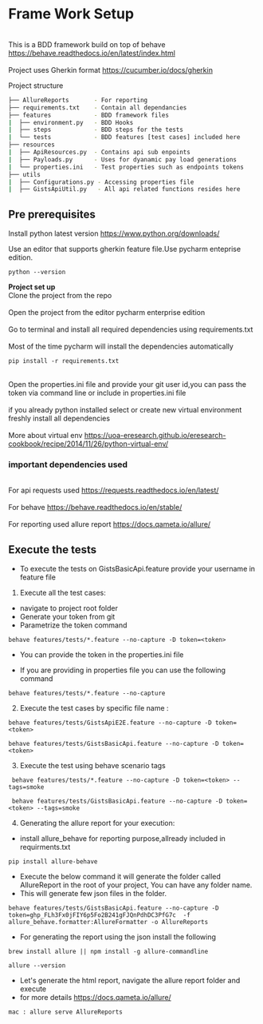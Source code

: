 # Frame Work Setup #
<br>This is a BDD framework build on top of behave https://behave.readthedocs.io/en/latest/index.html </br>
<br>Project uses Gherkin format https://cucumber.io/docs/gherkin </br>

Project structure
```bash
├── AllureReports       - For reporting 
├── requirements.txt    - Contain all dependancies
├── features            - BDD framework files
|  ├── environment.py   - BDD Hooks
|  ├── steps            - BDD steps for the tests
|  └── tests            - BDD features [test cases] included here
├── resources
|  ├── ApiResources.py  - Contains api sub enpoints
|  ├── Payloads.py      - Uses for dyanamic pay load generations
|  └── properties.ini   - Test properties such as endpoints tokens
├── utils
|  ├── Configurations.py - Accessing properties file
|  ├── GistsApiUtil.py   - All api related functions resides here
```

## Pre prerequisites ##
Install  python latest version https://www.python.org/downloads/

Use an editor that supports gherkin feature file.Use pycharm enteprise edition.
```
python --version
```

**Project set up**
<br>Clone the project from the repo</br>
<br>Open the project from the editor pycharm enterprise edition</br>
<br>Go to terminal and install all required dependencies using requirements.txt </br>
<br>Most of the time pycharm will install the dependencies automatically</br>
```
pip install -r requirements.txt
```
<br> Open the properties.ini file and provide your git user id,you can pass the token via command line or include in properties.ini file</br>
<br>if you already python installed select or create new virtual environment freshly install all dependencies </br>
<br>More about virtual env https://uoa-eresearch.github.io/eresearch-cookbook/recipe/2014/11/26/python-virtual-env/ </br>

### important dependencies used ###
<br>For api requests used  https://requests.readthedocs.io/en/latest/ </br>
<br>For behave https://behave.readthedocs.io/en/stable/ </br>
<br>For reporting used allure report https://docs.qameta.io/allure/ </br>

## Execute the tests ##
* To execute the tests on GistsBasicApi.feature provide your username in feature file
1. Execute all the test cases:
* navigate to project root folder
* Generate your token from git
* Parametrize the token command
```
behave features/tests/*.feature --no-capture -D token=<token>
```
* You can provide the token in the properties.ini file

* If you are providing in properties file you can use the following command
```
behave features/tests/*.feature --no-capture
```
2. Execute  the test cases by specific file name :
```
behave features/tests/GistsApiE2E.feature --no-capture -D token=<token>
```
```
behave features/tests/GistsBasicApi.feature --no-capture -D token=<token>
```
3. Execute the test using behave scenario tags
```
 behave features/tests/*.feature --no-capture -D token=<token> --tags=smoke
```
```
 behave features/tests/GistsBasicApi.feature --no-capture -D token=<token> --tags=smoke
```
4. Generating the allure report for your execution:
* install allure_behave for reporting purpose,allready included in requirments.txt
```
pip install allure-behave
```
* Execute the below command it will generate the folder called AllureReport in the root of your project, You can have any folder name.
* This will generate few json files in the folder.
```
behave features/tests/GistsBasicApi.feature --no-capture -D token=ghp_FLh3Fx0jFIY6p5Fo2B241gFJQnPdhDC3PfG7c  -f allure_behave.formatter:AllureFormatter -o AllureReports
```
* For generating the report using the json install the following
```
brew install allure || npm install -g allure-commandline
```
```
allure --version
```
* Let's generate the html report, navigate the allure report folder and execute
*  for more details https://docs.qameta.io/allure/
```
mac : allure serve AllureReports
```